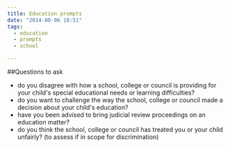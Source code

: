 ```yaml
---
title: Education prompts
date: "2014-08-06 18:51"
tags:
  - education
  - prompts
  - school

---
```


##Questions to ask

* do you disagree with how a school, college or council is providing for your child's special educational needs or learning difficulties?
* do you want to challenge the way the school, college or council made a decision about your child's education?
* have you been advised to bring judicial review proceedings on an education matter?
* do you think the school, college or council has treated you or your child unfairly? (to assess if in scope for discrimination)
